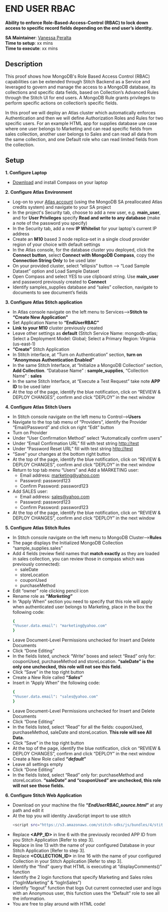 # END USER RBAC

__Ability to enforce Role-Based-Access-Control (RBAC) to lock down access to specific record fields depending on the end user’s identity.__

__SA Maintainer__: [Vanessa Peralta](mailto:vanessa.peralta@mongodb.com) <br/>
__Time to setup__: xx mins <br/>
__Time to execute__: xx mins <br/>


## Description

This proof shows how MongoDB's Role Based Access Control (RBAC) capabilities can be extended through Stitch Backend as a Service and leveraged to govern and manage the access to a MongoDB database, its collections and specific data fields, based on Collection’s Advanced Rules through the Stitch UI for end users. A MongoDB Rule grants privileges to perform specific actions on collection’s specific fields.

In this proof we will deploy an Atlas cluster which automatically enforces Authentication and then we will define Authorization Roles and Rules for two specific users. For an example HTML app for supplies database use case where one user belongs to Marketing and can read specific fields from sales collection, another user belongs to Sales and can read all data from the same collection, and one Default role who can read limited fields from the collection.

## Setup
__1. Configure Laptop__
* [Download](https://www.mongodb.com/download-center/compass) and install Compass on your laptop

__2. Configure Atlas Environment__
* Log-on to your [Atlas account](http://cloud.mongodb.com) (using the MongoDB SA preallocated Atlas credits system) and navigate to your SA project
* In the project's Security tab, choose to add a new user, e.g. __main_user__, and for __User Privileges__ specify __Read and write to any database__ (make a note of the password you specify)
* In the Security tab, add a new __IP Whitelist__ for your laptop's current IP address
* Create an __M10__ based 3 node replica-set in a single cloud provider region of your choice with default settings
* In the Atlas console, for the database cluster you deployed, click the __Connect button__, select __Connect with MongoDB Compass__, copy the __Connection String Only__ to be used later
* On your provided cluster, select “ellipsis” button --> “Load Sample Dataset” option and Load Sample Dataset
* Open Compass and select YES to use clipboard string. Use __main_user__ and password previously created to __Connect__
* Identify samples_supplies database and “sales” collection, navigate to documents to see document’s fields

__3. Configure Atlas Stitch application__
* In Atlas console navigate on the left menu to Services-->__Stitch to “Create New Application”__
* Set Application Name to __“EndUserRBAC”__
* __Link to your M10__ cluster previously created
* Leave other settings as __default__ (Stitch Service Name: mongodb-atlas; Select a Deployment Model: Global; Select a Primary Region: Virginia (us-east-1)
* __“Create”__ Stitch Application
* In Stitch interface, at “Turn on Authentication” section, __turn on “Anonymous Authentication Enabled”__
* In the same Stitch Interface, at “Initialize a MongoDB Collection” section, __Add Collection__. “Database Name” : __sample_supplies__, “Collection Name” : __sales__
* In the same Stitch Interface, at “Execute a Test Request” take note __APP ID__ to be used later
* At the top of the page, identify the blue notification, click on “REVIEW & DEPLOY CHANGES”, confirm and click “DEPLOY” in the next window

__4. Configure Atlas Stitch Users__
* In Stitch console navigate on the left menu to Control-->__Users__
* Navigate to the top tab menu of “Providers”, identify the Provider “Email/Password” and click on right “Edit” button
* Turn on Provider
* Under “User Confirmation Method” select “Automatically confirm users”
* Under “Email Confirmation URL” fill with test string [http://test](http://test)
* Under “Password Reset URL” fill with test string [http://test](http://test)
* “Save” your changes at the bottom right button
* At the top of the page, identify the blue notification, click on “REVIEW & DEPLOY CHANGES”, confirm and click “DEPLOY” in the next window
* Return to top tab menu “Users” and Add a MARKETING user:
  * Email address: [marketing@yahoo.com](marketing@yahoo.com)
  * Password: password123
  * Confirm Password: password123
* Add SALES user:
  * Email address: [sales@yahoo.com](sales@yahoo.com)
  * Password: password123
  * Confirm Password: password123
* At the top of the page, identify the blue notification, click on “REVIEW & DEPLOY CHANGES”, confirm and click “DEPLOY” in the next window

__5. Configure Atlas Stitch Rules__
* In Stitch console navigate on the left menu to MongoDB Cluster-->__Rules__
* The page displays the Initialized MongoDB Collection “sample_supplies.sales”
* Add 4 fields (review field names that __match exactly__ as they are loaded in sales collection, you can review those in compass which was previously connected):
    * saleDate
    * storeLocation
    * couponUsed
    * purchaseMethod
* Edit “owner” role clicking pencil icon
* Rename role as __“_Marketing_”__
* In “Apply When” section you need to specify that this role will apply when authenticated user belongs to Marketing, place in the box the following code:
    ```bash
    {
    "%%user.data.email": "marketing@yahoo.com"
    }
    ```
* Leave Document-Level Permissions unchecked for Insert and Delete Documents
* Click “Done Editing”
* In the fields listed, uncheck “Write” boxes and select “Read” only for: couponUsed, purchaseMethod and storeLocation. __“saleDate” is the only one unchecked, this role will not see this field.__
* Click “Save” in the top right button
* Create a New Role called __“_Sales_”__
* Insert in “Apply When” the following code:
    ```bash
    {
    "%%user.data.email": "sales@yahoo.com"
    }
    ```
* Leave Document-Level Permissions unchecked for Insert and Delete Documents
* Click “Done Editing”
* In the fields listed, select “Read” for all the fields: couponUsed, purchaseMethod, saleDate and storeLocation. __This role will see All Data.__
* Click “Save” in the top right button
* At the top of the page, identify the blue notification, click on “REVIEW & DEPLOY CHANGES”, confirm and click “DEPLOY” in the next window
* Create a New Role called __“_default_”__
* Leave all settings empty
* Click “Done Editing”
* In the fields listed, select “Read” only for: purchaseMethod and storeLocation. __“saleDate” and “couponUsed” are unchecked, this role will not see those fields.__

__6. Configure Stitch Web Application__
* Download on your machine the file __“_EndUserRBAC_source.html_”__ at any path and edit it
* At the top you will identity JavaScript import to use stitch
    ```bash
    <script src="https://s3.amazonaws.com/stitch-sdks/js/bundles/4/stitch.js"></script>
    ```
* Replace __<APP_ID>__ in line 6 with the previously recorded APP ID from you Stitch Application [Refer to step 3].
* Replace __<DATABASE>__ in line 13 with the name of your configured Database in your Stitch Application [Refer to step 3].
* Replace __<COLLECTION_ID>__ in line 16 with the name of your configured Collection in your Stitch Application [Refer to step 3].
* Identify the “find” query that HTML is executing at “displayComments()” function
* Identify the 2 login functions that specify Marketing and Sales roles (“logInMarketing” & “logInSales”)
* Identify “logout” function that logs Out current connected user and logs with an Anonymous user, this function uses the “Default” role to see all the information.
* You are free to play around with HTML code!
